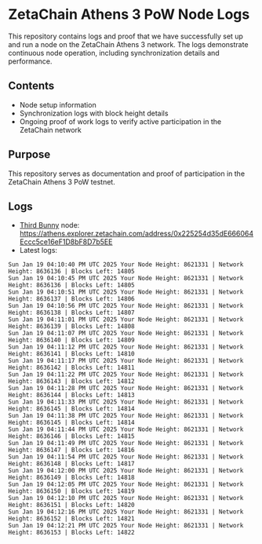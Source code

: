 # ZetaChain Athens 3 PoW Node Logs
This repository contains logs and proof that we have successfully set up and run a node on the ZetaChain Athens 3 network. The logs demonstrate continuous node operation, including synchronization details and performance.

## Contents
- Node setup information
- Synchronization logs with block height details
- Ongoing proof of work logs to verify active participation in the ZetaChain network

## Purpose
This repository serves as documentation and proof of participation in the ZetaChain Athens 3 PoW testnet.

## Logs

- [Third Bunny](https://thirdbunny.xyz/) node: https://athens.explorer.zetachain.com/address/0x225254d35dE666064Eccc5ce16eF1D8bF8D7b5EE
- Latest logs:
```
Sun Jan 19 04:10:40 PM UTC 2025 Your Node Height: 8621331 | Network Height: 8636136 | Blocks Left: 14805
Sun Jan 19 04:10:45 PM UTC 2025 Your Node Height: 8621331 | Network Height: 8636136 | Blocks Left: 14805
Sun Jan 19 04:10:51 PM UTC 2025 Your Node Height: 8621331 | Network Height: 8636137 | Blocks Left: 14806
Sun Jan 19 04:10:56 PM UTC 2025 Your Node Height: 8621331 | Network Height: 8636138 | Blocks Left: 14807
Sun Jan 19 04:11:01 PM UTC 2025 Your Node Height: 8621331 | Network Height: 8636139 | Blocks Left: 14808
Sun Jan 19 04:11:07 PM UTC 2025 Your Node Height: 8621331 | Network Height: 8636140 | Blocks Left: 14809
Sun Jan 19 04:11:12 PM UTC 2025 Your Node Height: 8621331 | Network Height: 8636141 | Blocks Left: 14810
Sun Jan 19 04:11:17 PM UTC 2025 Your Node Height: 8621331 | Network Height: 8636142 | Blocks Left: 14811
Sun Jan 19 04:11:22 PM UTC 2025 Your Node Height: 8621331 | Network Height: 8636143 | Blocks Left: 14812
Sun Jan 19 04:11:28 PM UTC 2025 Your Node Height: 8621331 | Network Height: 8636144 | Blocks Left: 14813
Sun Jan 19 04:11:33 PM UTC 2025 Your Node Height: 8621331 | Network Height: 8636145 | Blocks Left: 14814
Sun Jan 19 04:11:38 PM UTC 2025 Your Node Height: 8621331 | Network Height: 8636145 | Blocks Left: 14814
Sun Jan 19 04:11:44 PM UTC 2025 Your Node Height: 8621331 | Network Height: 8636146 | Blocks Left: 14815
Sun Jan 19 04:11:49 PM UTC 2025 Your Node Height: 8621331 | Network Height: 8636147 | Blocks Left: 14816
Sun Jan 19 04:11:54 PM UTC 2025 Your Node Height: 8621331 | Network Height: 8636148 | Blocks Left: 14817
Sun Jan 19 04:12:00 PM UTC 2025 Your Node Height: 8621331 | Network Height: 8636149 | Blocks Left: 14818
Sun Jan 19 04:12:05 PM UTC 2025 Your Node Height: 8621331 | Network Height: 8636150 | Blocks Left: 14819
Sun Jan 19 04:12:10 PM UTC 2025 Your Node Height: 8621331 | Network Height: 8636151 | Blocks Left: 14820
Sun Jan 19 04:12:16 PM UTC 2025 Your Node Height: 8621331 | Network Height: 8636152 | Blocks Left: 14821
Sun Jan 19 04:12:21 PM UTC 2025 Your Node Height: 8621331 | Network Height: 8636153 | Blocks Left: 14822
```
